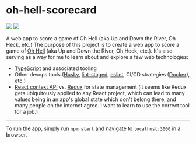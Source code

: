 # oh-hell-scorecard

![](https://github.com/cszczepaniak/oh-hell-scorecard/workflows/Unit%20Tests/badge.svg)
![](https://github.com/cszczepaniak/oh-hell-scorecard/workflows/eslint/badge.svg)

A web app to score a game of Oh Hell (aka Up and Down the River, Oh Heck, etc.)
The purpose of this project is to create a web app to score a game of [Oh Hell](https://www.pagat.com/exact/ohhell.html) (aka Up and Down the River, Oh Heck, etc.). It's also serving as a way for me to learn about and explore a few web technologies:

- [TypeScript](https://www.typescriptlang.org/) and associated tooling
- Other devops tools ([Husky](https://www.npmjs.com/package/husky), [lint-staged](https://github.com/okonet/lint-staged), [eslint](https://eslint.org/), CI/CD strategies ([Docker](https://www.docker.com/)), etc.)
- [React context API](https://reactjs.org/docs/context.html) vs. [Redux](https://redux.js.org/) for state management (it seems like Redux gets ubiquitously applied to any React project, which can lead to many values being in an app's global state which don't belong there, and many people on the internet agree. I want to learn to use the correct tool for a job.)

---

To run the app, simply run `npm start` and navigate to `localhost:3000` in a browser.
